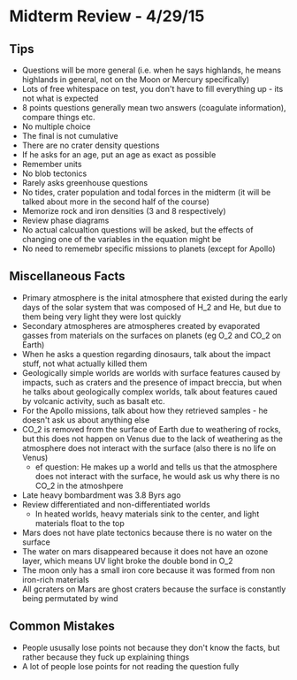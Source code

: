 # Midterm Review - 4/29/15


## Tips
- Questions will be more general (i.e. when he says highlands, he means highlands in general, not on the Moon or Mercury specifically)
- Lots of free whitespace on test, you don't have to fill everything up - its not what is expected
- 8 points questions generally mean two answers (coagulate information), compare things etc.
- No multiple choice
- The final is not cumulative
- There are no crater density questions
- If he asks for an age, put an age as exact as possible
- Remember units
- No blob tectonics
- Rarely asks greenhouse questions
- No tides, crater population and todal forces in the midterm (it will be talked about more in the second half of the course)
- Memorize rock and iron densities (3 and 8 respectively)
- Review phase diagrams
- No actual calcualtion questions will be asked, but the effects of changing one of the variables in the equation might be
- No need to rememebr specific missions to planets (except for Apollo)


## Miscellaneous Facts
- Primary atmosphere is the inital atmosphere that existed during the early days of the solar system that was composed of H_2 and He, but due to them being very light they were lost quickly
- Secondary atmospheres are atmospheres created by evaporated gasses from materials on the surfaces on planets (eg O_2 and CO_2 on Earth)
- When he asks a question regarding dinosaurs, talk about the impact stuff, not what actually killed them
- Geologically simple worlds are worlds with surface features caused by impacts, such as craters and the presence of impact breccia, but when he talks about geologically complex worlds, talk about features caued by volcanic activity, such as basalt etc.
- For the Apollo missions, talk about how they retrieved samples - he doesn't ask us about anything else
- CO_2 is removed from the surface of Earth due to weathering of rocks, but this does not happen on Venus due to the lack of weathering as the atmosphere does not interact with the surface (also there is no life on Venus)
    + ef question: He makes up a world and tells us that the atmosphere does not interact with the surface, he would ask us why there is no CO_2 in the atmoshpere
- Late heavy bombardment was 3.8 Byrs ago
- Review differentiated and non-differentiated worlds
    + In heated worlds, heavy materials sink to the center, and light materials float to the top
- Mars does not have plate tectonics because there is no water on the surface
- The water on mars disappeared because it does not have an ozone layer, which means UV light broke the double bond in O_2
- The moon only has a small iron core because it was formed from non iron-rich materials
- All gcraters on Mars are ghost craters because the surface is constantly being permutated by wind


## Common Mistakes
- People ususally lose points not because they don't know the facts, but rather because they fuck up explaining things
- A lot of people lose points for not reading the question fully